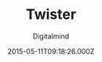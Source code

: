 ---
title: Twister
github: 'https://github.com/DigitalMindCH/twister'
demo: 'http://digitalmind.ch/themes/twister-jekyll-theme/demo/'
author: Digitalmind
ssg:
  - Jekyll
cms:
  - No Cms
date: 2015-05-11T09:18:26.000Z
github_branch: master
description: a free multimedia jekyll theme
stale: true
disabled: true
disabled_reason: demo url not found
---